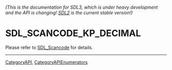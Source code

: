 ###### (This is the documentation for SDL3, which is under heavy development and the API is changing! [SDL2](https://wiki.libsdl.org/SDL2/) is the current stable version!)
# SDL_SCANCODE_KP_DECIMAL

Please refer to [SDL_Scancode](SDL_Scancode) for details.

----
[CategoryAPI](CategoryAPI), [CategoryAPIEnumerators](CategoryAPIEnumerators)


